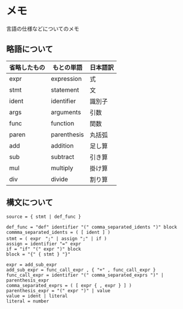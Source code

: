 # メモ

言語の仕様などについてのメモ

## 略語について

| 省略したもの | もとの単語  | 日本語訳 |
| ------------ | ----------- | -------- |
| expr         | expression  | 式       |
| stmt         | statement   | 文       |
| ident        | identifier  | 識別子   |
| args         | arguments   | 引数     |
| func         | function    | 関数     |
| paren        | parenthesis | 丸括弧   |
| add          | addition    | 足し算   |
| sub          | subtract    | 引き算   |
| mul          | multiply    | 掛け算   |
| div          | divide      | 割り算   |

## 構文について

```ebnf
source = { stmt | def_func }

def_func = "def" identifier "(" comma_separated_idents ")" block
commma_separated_idents = ( [ ident ] )
stmt = ( expr　";" | assign ";" | if )
assign = identifier "=" expr
if = "if" "(" expr ")" block
block = "{" { stmt } "}"

expr = add_sub_expr
add_sub_expr = func_call_expr , { "+" , func_call_expr }
func_call_expr = identifier "(" comma_separated_exprs ")" | parenthesis_expr
comma_separated_exprs = ( [ expr { , expr } ] )
parenthesis_expr = "(" expr ")" | value
value = ident | literal
literal = number
```
